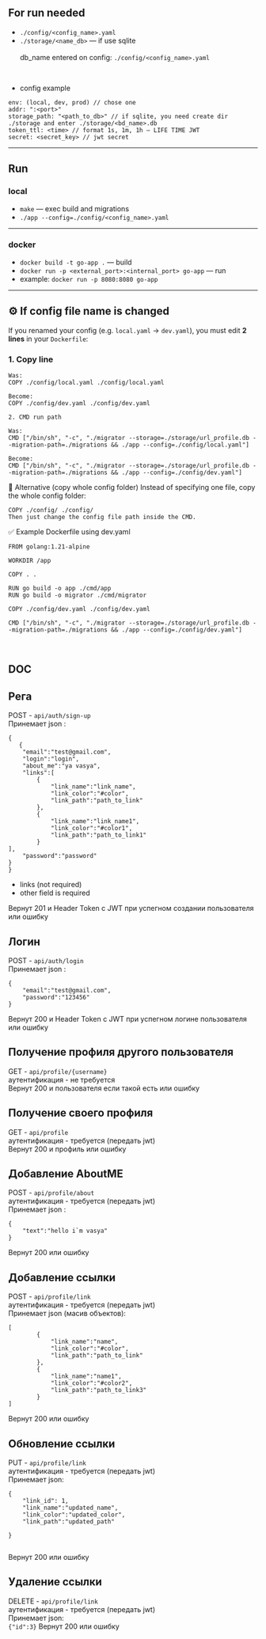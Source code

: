 ## For run needed
- ```./config/<config_name>.yaml```
- ```./storage/<name_db>``` — if use sqlite  
<br> db_name entered on config: ```./config/<config_name>.yaml```  
<br>

- config example  
```
env: (local, dev, prod) // chose one
addr: ":<port>"
storage_path: "<path_to_db>" // if sqlite, you need create dir ./storage and enter ./storage/<bd_name>.db
token_ttl: <time> // format 1s, 1m, 1h — LIFE TIME JWT
secret: <secret_key> // jwt secret
 ```

---

## Run

### local
- ```make``` — exec build and migrations  
- ```./app --config=./config/<config_name>.yaml```

---

### docker
- ```docker build -t go-app .``` — build  
- ```docker run -p <external_port>:<internal_port> go-app``` — run  
- example: ```docker run -p 8080:8080 go-app```

---

## ⚙️ If config file name is changed

If you renamed your config (e.g. `local.yaml` → `dev.yaml`), you must edit **2 lines** in your `Dockerfile`:

### 1. Copy line
```
Was:
COPY ./config/local.yaml ./config/local.yaml

Become:
COPY ./config/dev.yaml ./config/dev.yaml

2. CMD run path

Was:
CMD ["/bin/sh", "-c", "./migrator --storage=./storage/url_profile.db --migration-path=./migrations && ./app --config=./config/local.yaml"]

Become:
CMD ["/bin/sh", "-c", "./migrator --storage=./storage/url_profile.db --migration-path=./migrations && ./app --config=./config/dev.yaml"]
```
🔁 Alternative (copy whole config folder)
Instead of specifying one file, copy the whole config folder:
```
COPY ./config/ ./config/
Then just change the config file path inside the CMD.
```
✅ Example Dockerfile using dev.yaml
```
FROM golang:1.21-alpine

WORKDIR /app

COPY . .

RUN go build -o app ./cmd/app
RUN go build -o migrator ./cmd/migrator

COPY ./config/dev.yaml ./config/dev.yaml

CMD ["/bin/sh", "-c", "./migrator --storage=./storage/url_profile.db --migration-path=./migrations && ./app --config=./config/dev.yaml"]
```
<br>


## DOC
## Рега
POST - ``` api/auth/sign-up ``` <br>
Принемает json : <br>
```
{
   {
    "email":"test@gmail.com",
    "login":"login",
    "about_me":"ya vasya",
    "links":[
        {
            "link_name":"link_name",
            "link_color":"#color",
            "link_path":"path_to_link"
        },
        {
            "link_name":"link_name1",
            "link_color":"#color1",
            "link_path":"path_to_link1"
        }
],
    "password":"password"
}
}
```
- links (not required)
- other field is required

Вернут 201 и Header Token с JWT при успегном создании пользователя или ошибку <br>

## Логин
POST - ``` api/auth/login ``` <br>
Принемает json : <br>
```
{
    "email":"test@gmail.com",
    "password":"123456"
}

```

Вернут 200 и Header Token с JWT при успегном логине пользователя или ошибку <br>

## Получение профиля другого пользователя
GET - ``` api/profile/{username} ``` <br>
аутентификация - не требуется <br>
Вернут 200 и пользователя если такой есть или ошибку <br>


## Получение своего профиля
GET - ``` api/profile ``` <br>
аутентификация - требуется (передать jwt)  <br>
Вернут 200 и профиль или ошибку <br>

## Добавление AboutME
POST - ``` api/profile/about ``` <br>
аутентификация - требуется (передать jwt) <br>
Принемает json : <br>
```
{
    "text":"hello i`m vasya"
}

```
Вернут 200 или ошибку <br>

## Добавление ссылки
POST - ``` api/profile/link ``` <br>
аутентификация - требуется (передать jwt) <br>
Принемает json (масив объектов): <br>
```
[
        {
            "link_name":"name",
            "link_color":"#color",
            "link_path":"path_to_link"
        },
        {
            "link_name":"name1",
            "link_color":"#color2",
            "link_path":"path_to_link3"
        }
]

```
Вернут 200 или ошибку <br>

## Обновление ссылки
PUT - ``` api/profile/link ``` <br>
аутентификация - требуется (передать jwt) <br>
Принемает json: <br>
```
{
    "link_id": 1,
    "link_name":"updated_name",
    "link_color":"updated_color",
    "link_path":"updated_path"
  
}


```
Вернут 200 или ошибку <br>


## Удаление ссылки
DELETE - ``` api/profile/link ``` <br>
аутентификация - требуется (передать jwt) <br>
Принемает json: <br>
``` {"id":3} ```
Вернут 200 или ошибку <br>